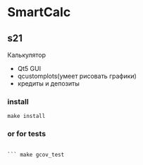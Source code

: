 # SmartCalc
## s21
Калькулятор
- Qt5 GUI
- qcustomplots(умеет рисовать графики)
- кредиты и депозиты

### install

``` make install ```

### or for tests

``` make test

``` make gcov_test

